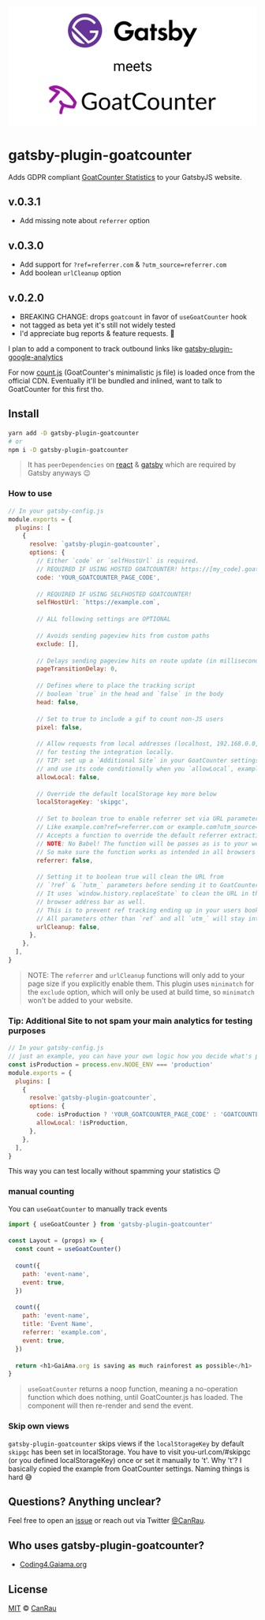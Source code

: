 ![Gatsby meets GoatCounter](https://github.com/GaiAma/Coding4GaiAma/blob/master/packages/gatsby-plugin-goatcounter/assets/Gatsby-meets-GoatCounter.png)

# gatsby-plugin-goatcounter

Adds GDPR compliant [GoatCounter Statistics](https://goatcounter.com/) to your GatsbyJS website.

## v.0.3.1
- Add missing note about `referrer` option
## v.0.3.0
- Add support for `?ref=referrer.com` & `?utm_source=referrer.com`
- Add boolean `urlCleanup` option
## v.0.2.0
- BREAKING CHANGE: drops `goatcount` in favor of `useGoatCounter` hook
- not tagged as beta yet it's still not widely tested
- I'd appreciate bug reports & feature requests. 🙏

I plan to add a component to track outbound links like [gatsby-plugin-google-analytics](https://github.com/gatsbyjs/gatsby/tree/master/packages/gatsby-plugin-google-analytics#outboundlink-component)

For now [count.js](https://gc.zgo.at/count.js) (GoatCounter's minimalistic js file) is loaded once from the official CDN.
Eventually it'll be bundled and inlined, want to talk to GoatCounter for this first tho.

## Install

```bash
yarn add -D gatsby-plugin-goatcounter
# or
npm i -D gatsby-plugin-goatcounter
```

> It has `peerDependencies` on [react](http://npmjs.com/package/react) & [gatsby](https://www.npmjs.com/package/gatsby) which are required by Gatsby anyways 😉

### How to use

```js
// In your gatsby-config.js
module.exports = {
  plugins: [
    {
      resolve: `gatsby-plugin-goatcounter`,
      options: {
        // Either `code` or `selfHostUrl` is required.
        // REQUIRED IF USING HOSTED GOATCOUNTER! https://[my_code].goatcounter.com
        code: 'YOUR_GOATCOUNTER_PAGE_CODE',

        // REQUIRED IF USING SELFHOSTED GOATCOUNTER!
        selfHostUrl: `https://example.com`,

        // ALL following settings are OPTIONAL

        // Avoids sending pageview hits from custom paths
        exclude: [],

        // Delays sending pageview hits on route update (in milliseconds)
        pageTransitionDelay: 0,

        // Defines where to place the tracking script
        // boolean `true` in the head and `false` in the body
        head: false,

        // Set to true to include a gif to count non-JS users
        pixel: false,

        // Allow requests from local addresses (localhost, 192.168.0.0, etc.)
        // for testing the integration locally.
        // TIP: set up a `Additional Site` in your GoatCounter settings
        // and use its code conditionally when you `allowLocal`, example below
        allowLocal: false,

        // Override the default localStorage key more below
        localStorageKey: 'skipgc',

        // Set to boolean true to enable referrer set via URL parameters
        // Like example.com?ref=referrer.com or example.com?utm_source=referrer.com
        // Accepts a function to override the default referrer extraction
        // NOTE: No Babel! The function will be passes as is to your websites <head> section
        // So make sure the function works as intended in all browsers you want to support
        referrer: false,

        // Setting it to boolean true will clean the URL from
        // `?ref` & `?utm_` parameters before sending it to GoatCounter
        // It uses `window.history.replaceState` to clean the URL in the
        // browser address bar as well.
        // This is to prevent ref tracking ending up in your users bookmarks.
        // All parameters other than `ref` and all `utm_` will stay intact
        urlCleanup: false,
      },
    },
  ],
}
```

> NOTE: The `referrer` and `urlCleanup` functions will only add to your page size if you explicitly enable them.
> This plugin uses `minimatch` for the `exclude` option, which will only be used at build time, so `minimatch` won't be added to your website.

### Tip: Additional Site to not spam your main analytics for testing purposes

```js
// In your gatsby-config.js
// just an example, you can have your own logic how you decide what's production and what not.
const isProduction = process.env.NODE_ENV === 'production'
module.exports = {
  plugins: [
    {
      resolve:`gatsby-plugin-goatcounter`,
      options: {
        code: isProduction ? 'YOUR_GOATCOUNTER_PAGE_CODE' : 'GOATCOUNTER_DEV_CODE',
        allowLocal: !isProduction,
      },
    },
  ],
}
```

This way you can test locally without spamming your statistics 😉

### manual counting

You can `useGoatCounter` to manually track events

```js
import { useGoatCounter } from 'gatsby-plugin-goatcounter'

const Layout = (props) => {
  const count = useGoatCounter()

  count({
    path: 'event-name',
    event: true,
  })

  count({
    path: 'event-name',
    title: 'Event Name',
    referrer: 'example.com',
    event: true,
  })

  return <h1>GaiAma.org is saving as much rainforest as possible</h1>
}
```

> `useGoatCounter` returns a noop function, meaning a no-operation function which does nothing, until GoatCounter.js has loaded. The component will then re-render and send the event.

### Skip own views
`gatsby-plugin-goatcounter` skips views if the `localStorageKey` by default `skipgc` has been set in localStorage.
You have to visit you-url.com/#skipgc (or you defined localStorageKey) once or set it manually to 't'.
Why 't'? I basically copied the example from GoatCounter settings. Naming things is hard 😅

## Questions? Anything unclear?
Feel free to open an [issue](https://github.com/GaiAma/Coding4GaiAma/issues/new) or reach out via Twitter [@CanRau](https://twitter.com/CanRau).

## Who uses gatsby-plugin-goatcounter?
- [Coding4.Gaiama.org](https://coding4.gaiama.org)

## License

[MIT](/license) © [CanRau](https://www.canrau.com/)
